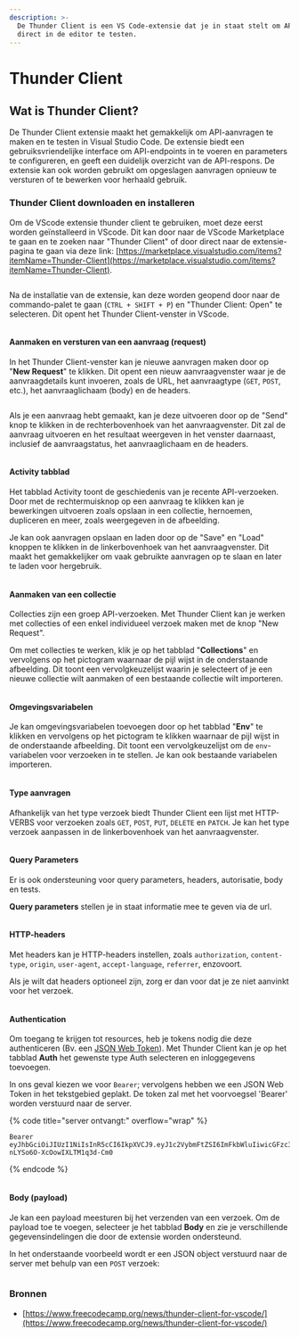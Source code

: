 ```yaml
---
description: >-
  De Thunder Client is een VS Code-extensie dat je in staat stelt om API's
  direct in de editor te testen.
---
```


# Thunder Client

## Wat is Thunder Client?

De Thunder Client extensie maakt het gemakkelijk om API-aanvragen te maken en te testen in Visual Studio Code. De extensie biedt een gebruiksvriendelijke interface om API-endpoints in te voeren en parameters te configureren, en geeft een duidelijk overzicht van de API-respons. De extensie kan ook worden gebruikt om opgeslagen aanvragen opnieuw te versturen of te bewerken voor herhaald gebruik.

### Thunder Client downloaden en installeren

Om de VScode extensie thunder client te gebruiken, moet deze eerst worden geïnstalleerd in VScode. Dit kan door naar de VScode Marketplace te gaan en te zoeken naar "Thunder Client" of door direct naar de extensie-pagina te gaan via deze link: [https://marketplace.visualstudio.com/items?itemName=Thunder-Client](https://marketplace.visualstudio.com/items?itemName=Thunder-Client).

<figure><img src="../.gitbook/assets/image (2) (2).png" alt=""><figcaption></figcaption></figure>

Na de installatie van de extensie, kan deze worden geopend door naar de commando-palet te gaan (`CTRL + SHIFT + P`) en "Thunder Client: Open" te selecteren. Dit opent het Thunder Client-venster in VScode.

<figure><img src="../.gitbook/assets/image (21).png" alt=""><figcaption></figcaption></figure>

#### Aanmaken en versturen van een aanvraag (request)

In het Thunder Client-venster kan je nieuwe aanvragen maken door op "**New Request**" te klikken. Dit opent een nieuw aanvraagvenster waar je de aanvraagdetails kunt invoeren, zoals de URL, het aanvraagtype (`GET`, `POST`, etc.), het aanvraaglichaam (body) en de headers.

<figure><img src="../.gitbook/assets/image (22).png" alt=""><figcaption></figcaption></figure>

Als je een aanvraag hebt gemaakt, kan je deze uitvoeren door op de "Send" knop te klikken in de rechterbovenhoek van het aanvraagvenster. Dit zal de aanvraag uitvoeren en het resultaat weergeven in het venster daarnaast, inclusief de aanvraagstatus, het aanvraaglichaam en de headers.

<figure><img src="../.gitbook/assets/image (7) (2).png" alt=""><figcaption></figcaption></figure>

#### Activity tabblad

Het tabblad Activity toont de geschiedenis van je recente API-verzoeken. Door met de rechtermuisknop op een aanvraag te klikken kan je bewerkingen uitvoeren zoals opslaan in een collectie, hernoemen, dupliceren en meer, zoals weergegeven in de afbeelding.

Je kan ook aanvragen opslaan en laden door op de "Save" en "Load" knoppen te klikken in de linkerbovenhoek van het aanvraagvenster. Dit maakt het gemakkelijker om vaak gebruikte aanvragen op te slaan en later te laden voor hergebruik.

<figure><img src="../.gitbook/assets/image (23) (1).png" alt=""><figcaption></figcaption></figure>

#### Aanmaken van een collectie

Collecties zijn een groep API-verzoeken. Met Thunder Client kan je werken met collecties of een enkel individueel verzoek maken met de knop "New Request".

Om met collecties te werken, klik je op het tabblad "**Collections**" en vervolgens op het pictogram waarnaar de pijl wijst in de onderstaande afbeelding. Dit toont een vervolgkeuzelijst waarin je selecteert of je een nieuwe collectie wilt aanmaken of een bestaande collectie wilt importeren.

<figure><img src="../.gitbook/assets/image (11) (2).png" alt=""><figcaption></figcaption></figure>

#### Omgevingsvariabelen

Je kan omgevingsvariabelen toevoegen door op het tabblad "**Env**" te klikken en vervolgens op het pictogram te klikken waarnaar de pijl wijst in de onderstaande afbeelding. Dit toont een vervolgkeuzelijst om de `env`-variabelen voor verzoeken in te stellen. Je kan ook bestaande variabelen importeren.

<figure><img src="../.gitbook/assets/image (14).png" alt=""><figcaption></figcaption></figure>

#### Type aanvragen

Afhankelijk van het type verzoek biedt Thunder Client een lijst met HTTP-VERBS voor verzoeken zoals `GET`, `POST`, `PUT`, `DELETE` en `PATCH`. Je kan het type verzoek aanpassen in de linkerbovenhoek van het aanvraagvenster.

<figure><img src="../.gitbook/assets/image (9).png" alt=""><figcaption></figcaption></figure>

#### Query Parameters

Er is ook ondersteuning voor query parameters, headers, autorisatie, body en tests.

**Query parameters** stellen je in staat informatie mee te geven via de url.

<figure><img src="../.gitbook/assets/image (3) (1).png" alt=""><figcaption></figcaption></figure>

#### HTTP-headers

Met headers kan je HTTP-headers instellen, zoals `authorization`, `content-type`, `origin`, `user-agent`, `accept-language`, `referrer`, enzovoort.

Als je wilt dat headers optioneel zijn, zorg er dan voor dat je ze niet aanvinkt voor het verzoek.

<figure><img src="../.gitbook/assets/image (19).png" alt=""><figcaption></figcaption></figure>

#### Authentication

Om toegang te krijgen tot resources, heb je tokens nodig die deze authenticeren (Bv. een [JSON Web Token](../express.js/authenticatie-en-autorisatie/json-web-token-jwt.md)). Met Thunder Client kan je op het tabblad **Auth** het gewenste type Auth selecteren en inloggegevens toevoegen.

In ons geval kiezen we voor `Bearer`; vervolgens hebben we een JSON Web Token in het tekstgebied geplakt. De token zal met het voorvoegsel 'Bearer' worden verstuurd naar de server.

{% code title="server ontvangt:" overflow="wrap" %}
```
Bearer eyJhbGciOiJIUzI1NiIsInR5cCI6IkpXVCJ9.eyJ1c2VybmFtZSI6ImFkbWluIiwicGFzc3dvcmQiOiJzZWNyZXQiLCJpYXQiOjE2NzA2OTQ0Mzl9.WUiqM0RAZQDKAA9Z-nLYSo6O-XcOowIXLTM1q3d-Cm0
```
{% endcode %}

<figure><img src="../.gitbook/assets/image (9) (1).png" alt=""><figcaption></figcaption></figure>

#### Body (payload)

Je kan een payload meesturen bij het verzenden van een verzoek. Om de payload toe te voegen, selecteer je het tabblad **Body** en zie je verschillende gegevensindelingen die door de extensie worden ondersteund.

In het onderstaande voorbeeld wordt er een JSON object verstuurd naar de server met behulp van een `POST` verzoek:

<figure><img src="../.gitbook/assets/image (17).png" alt=""><figcaption></figcaption></figure>

### Bronnen

* [https://www.freecodecamp.org/news/thunder-client-for-vscode/](https://www.freecodecamp.org/news/thunder-client-for-vscode/)
